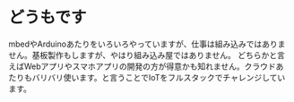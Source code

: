 # どうもです
mbedやArduinoあたりをいろいろやっていますが、仕事は組み込みではありません。基板製作もしますが、やはり組み込み屋ではありません。
どちらかと言えばWebアプリやスマホアプリの開発の方が得意かも知れません。クラウドあたりもバリバリ使います。と言うことでIoTをフルスタックでチャレンジしています。
